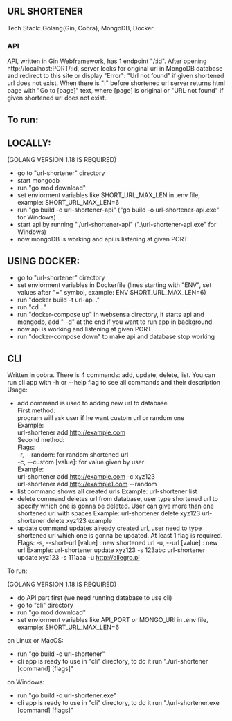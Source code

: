 ## URL SHORTENER
Tech Stack: Golang(Gin, Cobra), MongoDB, Docker

### API
API, written in Gin Webframework, has 1 endpoint "/:id".
After opening http://localhost:PORT/:id, server looks for original url in MongoDB database
and redirect to this site or display "Error": "Url not found" if given shortened url does not exist.
When there is "!" before shortened url server returns html page with "Go to [page]" text,
where [page] is original or "URL not found" if given shortened url does not exist.

## To run:

## LOCALLY:

(GOLANG VERSION 1.18 IS REQUIRED)
- go to "url-shortener" directory
- start mongodb
- run "go mod download"
- set enviorment variables like SHORT_URL_MAX_LEN in .env file, example: SHORT_URL_MAX_LEN=6
- run "go build -o url-shortener-api" ("go build -o url-shortener-api.exe" for Windows)
- start api by running "./url-shortener-api" (".\url-shortener-api.exe" for Windows)
- now mongoDB is working and api is listening at given PORT

## USING DOCKER:

- go to "url-shortener" directory
- set enviorment variables in Dockerfile (lines starting with "ENV", set values after "=" symbol, example: ENV SHORT_URL_MAX_LEN=6)
- run "docker build -t url-api ."
- run "cd .."
- run "docker-compose up" in websensa directory, it starts api and mongodb, add " -d" at the end if you want to run app in background
- now api is working and listening at given PORT
- run "docker-compose down" to make api and database stop working

## CLI

Written in cobra. There is 4 commands: add, update, delete, list.
You can run cli app with -h or --help flag to see all commands and their description
Usage:

- add
  command is used to adding new url to database  
  First method:  
  program will ask user if he want custom url or random one  
  Example:  
  url-shortener add http://example.com  
  Second method:  
  Flags:  
  -r, --random: for random shortened url  
  -c, --custom [value]: for value given by user  
  Example:  
  url-shortener add http://example.com -c xyz123  
  url-shortener add http://example1.com --random  
- list
command shows all created urls
Example:
url-shortener list
- delete
command deletes url from database, user type shortened url to specify which one is gonna be deleted.
User can give more than one shortened url with spaces
Example:
url-shortener delete xyz123
url-shortener delete xyz123 example
- update
command updates already created url, user need to type shortened url which one is gonna be updated.
At least 1 flag is required.
Flags:
-s, --short-url [value] : new shortened url
-u, --url [value] : new url
Example:
url-shortener update xyz123 -s 123abc
url-shortener update xyz123 -s 111aaa -u http://allegro.pl

To run:

(GOLANG VERSION 1.18 IS REQUIRED)
- do API part first (we need running database to use cli)
- go to "cli" directory
- run "go mod download"
- set enviorment variables like API_PORT or MONGO_URI in .env file, example: SHORT_URL_MAX_LEN=6

on Linux or MacOS:
- run "go build -o url-shortener"
- cli app is ready to use in "cli" directory, to do it run "./url-shortener [command] [flags]"

on Windows:
- run "go build -o url-shortener.exe"
- cli app is ready to use in "cli" directory, to do it run ".\url-shortener.exe [command] [flags]"
